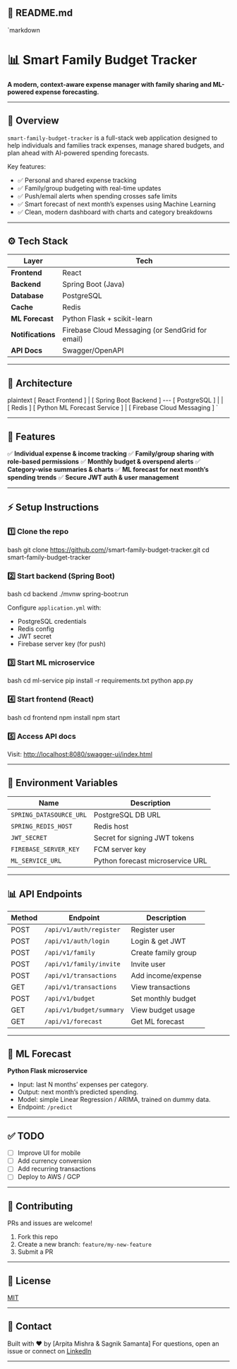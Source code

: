 ## 📄 **README.md**

`markdown
# 📊 Smart Family Budget Tracker

**A modern, context-aware expense manager with family sharing and ML-powered expense forecasting.**

---

## 🚀 Overview

`smart-family-budget-tracker` is a full-stack web application designed to help individuals and families track expenses, manage shared budgets, and plan ahead with AI-powered spending forecasts.

Key features:
- ✅ Personal and shared expense tracking
- ✅ Family/group budgeting with real-time updates
- ✅ Push/email alerts when spending crosses safe limits
- ✅ Smart forecast of next month’s expenses using Machine Learning
- ✅ Clean, modern dashboard with charts and category breakdowns

---

## ⚙ Tech Stack

| Layer | Tech |
|-------|------|
| **Frontend** | React |
| **Backend** | Spring Boot (Java) |
| **Database** | PostgreSQL |
| **Cache** | Redis |
| **ML Forecast** | Python Flask + scikit-learn |
| **Notifications** | Firebase Cloud Messaging (or SendGrid for email) |
| **API Docs** | Swagger/OpenAPI |

---

## 📐 Architecture

plaintext
[ React Frontend ]
      |
[ Spring Boot Backend ] --- [ PostgreSQL ]
      |        |   
[ Redis ]  [ Python ML Forecast Service ]
      |
[ Firebase Cloud Messaging ]
`

---

## 📁 Features

✅ **Individual expense & income tracking**
✅ **Family/group sharing with role-based permissions**
✅ **Monthly budget & overspend alerts**
✅ **Category-wise summaries & charts**
✅ **ML forecast for next month’s spending trends**
✅ **Secure JWT auth & user management**

---

## ⚡ Setup Instructions

### 1️⃣ Clone the repo

bash
git clone https://github.com/<your-username>/smart-family-budget-tracker.git
cd smart-family-budget-tracker


### 2️⃣ Start backend (Spring Boot)

bash
cd backend
./mvnw spring-boot:run


Configure `application.yml` with:

* PostgreSQL credentials
* Redis config
* JWT secret
* Firebase server key (for push)

### 3️⃣ Start ML microservice

bash
cd ml-service
pip install -r requirements.txt
python app.py


### 4️⃣ Start frontend (React)

bash
cd frontend
npm install
npm start


### 5️⃣ Access API docs

Visit: [http://localhost:8080/swagger-ui/index.html](http://localhost:8080/swagger-ui/index.html)

---

## 🔑 Environment Variables

| Name                    | Description                      |
| ----------------------- | -------------------------------- |
| `SPRING_DATASOURCE_URL` | PostgreSQL DB URL                |
| `SPRING_REDIS_HOST`     | Redis host                       |
| `JWT_SECRET`            | Secret for signing JWT tokens    |
| `FIREBASE_SERVER_KEY`   | FCM server key                   |
| `ML_SERVICE_URL`        | Python forecast microservice URL |

---

## 📊 API Endpoints

| Method | Endpoint                 | Description         |
| ------ | ------------------------ | ------------------- |
| POST   | `/api/v1/auth/register`  | Register user       |
| POST   | `/api/v1/auth/login`     | Login & get JWT     |
| POST   | `/api/v1/family`         | Create family group |
| POST   | `/api/v1/family/invite`  | Invite user         |
| POST   | `/api/v1/transactions`   | Add income/expense  |
| GET    | `/api/v1/transactions`   | View transactions   |
| POST   | `/api/v1/budget`         | Set monthly budget  |
| GET    | `/api/v1/budget/summary` | View budget usage   |
| GET    | `/api/v1/forecast`       | Get ML forecast     |

---

## 🤖 ML Forecast

**Python Flask microservice**

* Input: last N months’ expenses per category.
* Output: next month’s predicted spending.
* Model: simple Linear Regression / ARIMA, trained on dummy data.
* Endpoint: `/predict`

---

## ✅ TODO

* [ ] Improve UI for mobile
* [ ] Add currency conversion
* [ ] Add recurring transactions
* [ ] Deploy to AWS / GCP

---

## 🤝 Contributing

PRs and issues are welcome!

1. Fork this repo
2. Create a new branch: `feature/my-new-feature`
3. Submit a PR

---

## 📄 License

[MIT](LICENSE)

---

## 📣 Contact

Built with ❤ by \[Arpita Mishra & Sagnik Samanta]
For questions, open an issue or connect on [LinkedIn](#)

---
